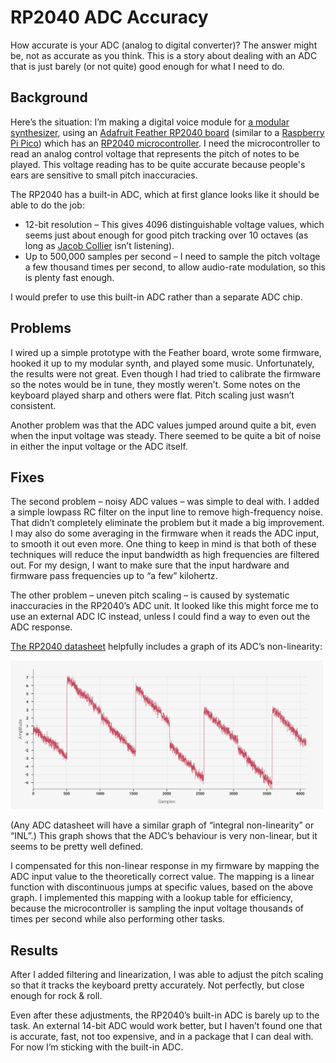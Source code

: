 # RP2040 ADC Accuracy

How accurate is your ADC (analog to digital converter)? The answer might be, not as accurate as you think. This is a story about dealing with an ADC that is just barely (or not quite) good enough for what I need to do.

## Background

Here’s the situation: I’m making a digital voice module for [a modular synthesizer](/Synth/), using an [Adafruit Feather RP2040 board](https://learn.adafruit.com/adafruit-feather-rp2040-pico) (similar to a [Raspberry Pi Pico](https://www.raspberrypi.com/products/raspberry-pi-pico/)) which has an [RP2040 microcontroller](https://www.raspberrypi.com/documentation/microcontrollers/rp2040.html). I need the microcontroller to read an analog control voltage that represents the pitch of notes to be played. This voltage reading has to be quite accurate because people's ears are sensitive to small
pitch inaccuracies.

The RP2040 has a built-in ADC, which at first glance looks like it should be able to do the job:

- 12-bit resolution – This gives 4096 distinguishable voltage values, which seems just about enough for good pitch tracking over 10 octaves (as long as [Jacob Collier](https://www.facebook.com/JCollierMusic/videos/microtonal-games/1887701781318139/) isn’t listening).
- Up to 500,000 samples per second – I need to sample the pitch voltage a few thousand times per second, to allow audio-rate modulation, so this is plenty fast enough.

I would prefer to use this built-in ADC rather than a separate ADC chip.

## Problems

I wired up a simple prototype with the Feather board, wrote some firmware, hooked it up to my modular synth, and played some music. Unfortunately, the results were not great. Even though I had tried to calibrate the firmware so the notes would be in tune, they mostly weren’t. Some notes on the keyboard played sharp and others were flat. Pitch scaling just wasn’t consistent.

Another problem was that the ADC values jumped around quite a bit, even when the input voltage was steady. There seemed to be quite a bit of noise in either the input voltage or the ADC itself.

## Fixes

The second problem – noisy ADC values – was simple to deal with. I added a simple lowpass RC filter on the input line to remove high-frequency noise. That didn’t completely eliminate the problem but it made a big improvement. I may also do some averaging in the firmware when it reads the ADC input, to smooth it out even more. One thing to keep in mind is that both of these techniques will reduce the input bandwidth as high frequencies are filtered out. For my design, I want to make sure that the input hardware and firmware pass frequencies up to “a few” kilohertz.

The other problem – uneven pitch scaling – is caused by systematic inaccuracies in the RP2040’s ADC unit. It looked like this might force me to use an external ADC IC instead, unless I could find a way to even out the ADC response.

[The RP2040 datasheet](https://datasheets.raspberrypi.com/pico/pico-datasheet.pdf) helpfully includes a graph of its ADC’s non-linearity:

<img src="rp2040-adc-inl.png" width=500px>

(Any ADC datasheet will have a similar graph of “integral non-linearity” or “INL”.) This graph shows that the ADC’s behaviour is very non-linear, but it seems to be pretty well defined.

I compensated for this non-linear response in my firmware by mapping the ADC input value to the theoretically correct value. The mapping is a linear function with discontinuous jumps at specific values, based on the above graph. I implemented this mapping with a lookup table for efficiency, because the microcontroller is sampling the input voltage thousands of times per second while also performing other tasks.

## Results

After I added filtering and linearization, I was able to adjust the pitch scaling so that it tracks the keyboard pretty accurately. Not perfectly, but close enough for rock & roll.

Even after these adjustments, the RP2040’s built-in ADC is barely up to the task. An external 14-bit ADC would work better, but I haven’t found one that is accurate, fast, not too expensive, and in a package that I can deal with. For now I’m sticking with the built-in ADC.
